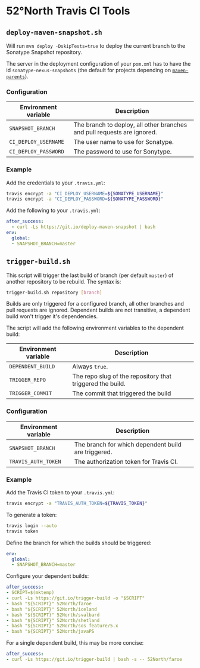 # 52°North Travis CI Tools

## `deploy-maven-snapshot.sh`

Will run `mvn deploy -DskipTests=true` to deploy the current branch to the Sonatype Snapshot repository.

The server in the deployment configuration of your `pom.xml` has to have the id `sonatype-nexus-snapshots` (the default for projects depending on [`maven-parents`](https://github.com/52North/maven-parents)).

### Configuration

| Environment variable | Description                                                             |
|----------------------|-------------------------------------------------------------------------|
| `SNAPSHOT_BRANCH`    | The branch to deploy, all other branches and pull requests are ignored. |
| `CI_DEPLOY_USERNAME` | The user name to use for Sonatype.                                      |
| `CI_DEPLOY_PASSWORD` | The password to use for Sonytype.                                       |

### Example

Add the credentials to your `.travis.yml`:

```sh
travis encrypt -a "CI_DEPLOY_USERNAME=${SONATYPE_USERNAME}"
travis encrypt -a "CI_DEPLOY_PASSWORD=${SONATYPE_PASSWORD}"
```

Add the following to your `.travis.yml`:

```yaml
after_success:
  - curl -Ls https://git.io/deploy-maven-snapshot | bash
env:
  global:
  - SNAPSHOT_BRANCH=master
```

## `trigger-build.sh`

This script will trigger the last build of branch (per default `master`) of another repository to be rebuild. The syntax is:
```sh
trigger-build.sh repository [branch]
```
Builds are only triggered for a configured branch, all other branches and pull requests are ignored. Dependent builds are not transitive, a dependent build won't trigger it's dependencies.

The script will add the following environment variables to the dependent build:

| Environment variable | Description                                               |
|----------------------|-----------------------------------------------------------|
| `DEPENDENT_BUILD`    | Always `true`.                                            |
| `TRIGGER_REPO`       | The repo slug of the repository that triggered the build. |
| `TRIGGER_COMMIT`     | The commit that triggered the build                       |

### Configuration

| Environment variable | Description                                         |
|----------------------|-----------------------------------------------------|
| `SNAPSHOT_BRANCH`    | The branch for which dependent build are triggered. |
| `TRAVIS_AUTH_TOKEN`  | The authorization token for Travis CI.              |

### Example

Add the Travis CI token to your `.travis.yml`:

```sh
travis encrypt -a "TRAVIS_AUTH_TOKEN=${TRAVIS_TOKEN}"
```

To generate a token:
```sh
travis login --auto
travis token
```

Define the branch for which the builds should be triggered:
```yaml
env:
  global:
  - SNAPSHOT_BRANCH=master
```

Configure your dependent builds:

```yaml
after_success:
- SCRIPT=$(mktemp)
- curl -Ls https://git.io/trigger-build -o "$SCRIPT"
- bash "${SCRIPT}" 52North/faroe
- bash "${SCRIPT}" 52North/iceland
- bash "${SCRIPT}" 52North/svalbard
- bash "${SCRIPT}" 52North/shetland
- bash "${SCRIPT}" 52North/sos feature/5.x
- bash "${SCRIPT}" 52North/javaPS
```

For a single dependent build, this may be more concise:
```yaml
after_success:
- curl -Ls https://git.io/trigger-build | bash -s -- 52North/faroe
```
